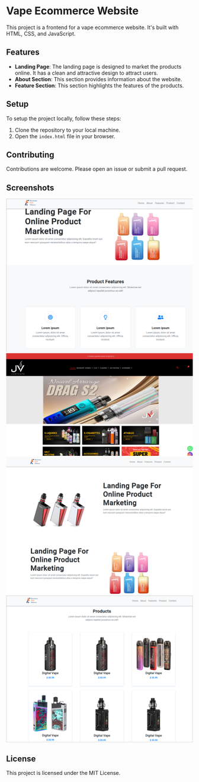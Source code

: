 # Vape Ecommerce Website

This project is a frontend for a vape ecommerce website. It's built with HTML, CSS, and JavaScript.

 
## Features

- **Landing Page**: The landing page is designed to market the products online. It has a clean and attractive design to attract users.
- **About Section**: This section provides information about the website.
- **Feature Section**: This section highlights the features of the products.

## Setup

To setup the project locally, follow these steps:

1. Clone the repository to your local machine.
2. Open the `index.html` file in your browser.

## Contributing

Contributions are welcome. Please open an issue or submit a pull request.

## Screenshots 

![feature](screenshots/feature.png)
![home](screenshots/homePage.png)
![landing](screenshots/landingPage.png)
![products](screenshots/products.png)
## License

This project is licensed under the MIT License.